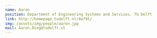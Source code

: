 ```yaml
---
name: Aaron
position: Department of Engineering Systems and Services, TU Delft
link: http://homepage.tudelft.nl/8e79t/
img: /assets/img/people/aaron.jpg
mail: Aaron.Ding@tudelft.nl
---
```

